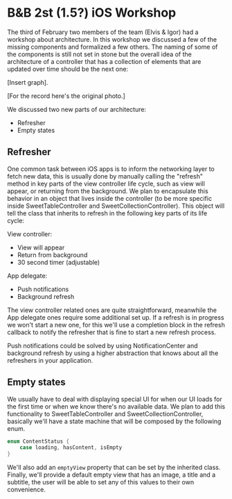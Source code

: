 # B&B 2st (1.5?) iOS Workshop

The third of February two members of the team (Elvis & Igor) had a workshop about architecture. In this workshop we discussed a few of the missing components and formalized a few others. The naming of some of the components is still not set in stone but the overall idea of the architecture of a controller that has a collection of elements that are updated over time should be the next one:

[Insert graph].

[For the record here's the original photo.]

We discussed two new parts of our architecture:
- Refresher
- Empty states

## Refresher

One common task between iOS apps is to inform the networking layer to fetch new data, this is usually done by manually calling the "refresh" method in key parts of the view controller life cycle, such as view will appear, or returning from the background. We plan to encapsulate this behavior in an object that lives inside the controller (to be more specific inside SweetTableController and SweetCollectionController). This object will tell the class that inherits to refresh in the following key parts of its life cycle:

View controller:
- View will appear
- Return from background
- 30 second timer (adjustable)

App delegate:
- Push notifications
- Background refresh

The view controller related ones are quite straightforward, meanwhile the App delegate ones require some additional set up. If a refresh is in progress we won't start a new one, for this we'll use a completion block in the refresh callback to notify the refresher that is fine to start a new refresh process.

Push notifications could be solved by using NotificationCenter and background refresh by using a higher abstraction that knows about all the refreshers in your application.

## Empty states

We usually have to deal with displaying special UI for when our UI loads for the first time or when we know there's no available data. We plan to add this functionality to SweetTableController and SweetCollectionController, basically we'll have a state machine that will be composed by the following enum.

```swift
enum ContentStatus {
    case loading, hasContent, isEmpty
}
```

We'll also add an `emptyView` property that can be set by the inherited class. Finally, we'll provide a default empty view that has an image, a title and a subtitle, the user will be able to set any of this values to their own convenience.
